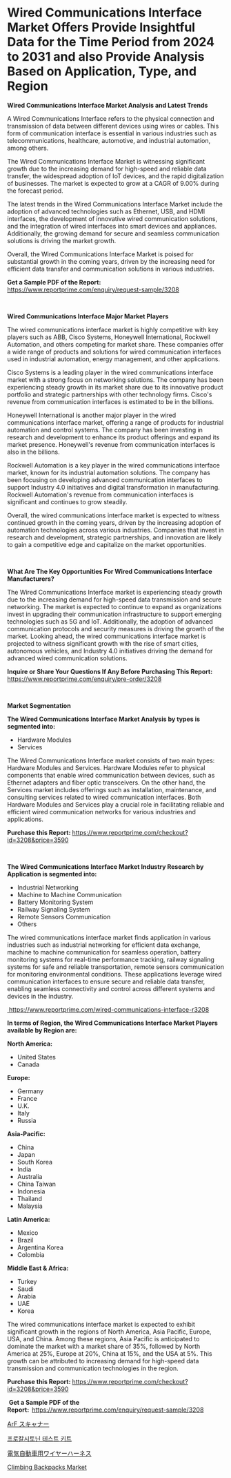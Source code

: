 <p><h1>Wired Communications Interface Market Offers Provide Insightful Data for the Time Period from 2024 to 2031 and also Provide Analysis Based on Application, Type, and Region</h1></p><p><strong>Wired Communications Interface Market Analysis and Latest Trends</strong></p>
<p><p>A Wired Communications Interface refers to the physical connection and transmission of data between different devices using wires or cables. This form of communication interface is essential in various industries such as telecommunications, healthcare, automotive, and industrial automation, among others.</p><p>The Wired Communications Interface Market is witnessing significant growth due to the increasing demand for high-speed and reliable data transfer, the widespread adoption of IoT devices, and the rapid digitalization of businesses. The market is expected to grow at a CAGR of 9.00% during the forecast period.</p><p>The latest trends in the Wired Communications Interface Market include the adoption of advanced technologies such as Ethernet, USB, and HDMI interfaces, the development of innovative wired communication solutions, and the integration of wired interfaces into smart devices and appliances. Additionally, the growing demand for secure and seamless communication solutions is driving the market growth.</p><p>Overall, the Wired Communications Interface Market is poised for substantial growth in the coming years, driven by the increasing need for efficient data transfer and communication solutions in various industries.</p></p>
<p><strong>Get a Sample PDF of the Report:&nbsp;</strong> <a href="https://www.reportprime.com/enquiry/request-sample/3208">https://www.reportprime.com/enquiry/request-sample/3208</a></p>
<p>&nbsp;</p>
<p><strong>Wired Communications Interface Major Market Players</strong></p>
<p><p>The wired communications interface market is highly competitive with key players such as ABB, Cisco Systems, Honeywell International, Rockwell Automation, and others competing for market share. These companies offer a wide range of products and solutions for wired communication interfaces used in industrial automation, energy management, and other applications.</p><p>Cisco Systems is a leading player in the wired communications interface market with a strong focus on networking solutions. The company has been experiencing steady growth in its market share due to its innovative product portfolio and strategic partnerships with other technology firms. Cisco's revenue from communication interfaces is estimated to be in the billions.</p><p>Honeywell International is another major player in the wired communications interface market, offering a range of products for industrial automation and control systems. The company has been investing in research and development to enhance its product offerings and expand its market presence. Honeywell's revenue from communication interfaces is also in the billions.</p><p>Rockwell Automation is a key player in the wired communications interface market, known for its industrial automation solutions. The company has been focusing on developing advanced communication interfaces to support Industry 4.0 initiatives and digital transformation in manufacturing. Rockwell Automation's revenue from communication interfaces is significant and continues to grow steadily.</p><p>Overall, the wired communications interface market is expected to witness continued growth in the coming years, driven by the increasing adoption of automation technologies across various industries. Companies that invest in research and development, strategic partnerships, and innovation are likely to gain a competitive edge and capitalize on the market opportunities.</p></p>
<p>&nbsp;</p>
<p><strong>What Are The Key Opportunities For Wired Communications Interface Manufacturers?</strong></p>
<p><p>The Wired Communications Interface market is experiencing steady growth due to the increasing demand for high-speed data transmission and secure networking. The market is expected to continue to expand as organizations invest in upgrading their communication infrastructure to support emerging technologies such as 5G and IoT. Additionally, the adoption of advanced communication protocols and security measures is driving the growth of the market. Looking ahead, the wired communications interface market is projected to witness significant growth with the rise of smart cities, autonomous vehicles, and Industry 4.0 initiatives driving the demand for advanced wired communication solutions.</p></p>
<p><strong>Inquire or Share Your Questions If Any Before Purchasing This Report:</strong> <a href="https://www.reportprime.com/enquiry/pre-order/3208">https://www.reportprime.com/enquiry/pre-order/3208</a></p>
<p>&nbsp;</p>
<p><strong>Market Segmentation</strong></p>
<p><strong>The Wired Communications Interface Market Analysis by types is segmented into:</strong></p>
<p><ul><li>Hardware Modules</li><li>Services</li></ul></p>
<p><p>The Wired Communications Interface market consists of two main types: Hardware Modules and Services. Hardware Modules refer to physical components that enable wired communication between devices, such as Ethernet adapters and fiber optic transceivers. On the other hand, the Services market includes offerings such as installation, maintenance, and consulting services related to wired communication interfaces. Both Hardware Modules and Services play a crucial role in facilitating reliable and efficient wired communication networks for various industries and applications.</p></p>
<p><strong>Purchase this Report:&nbsp;</strong><a href="https://www.reportprime.com/checkout?id=3208&price=3590">https://www.reportprime.com/checkout?id=3208&price=3590</a></p>
<p>&nbsp;</p>
<p><strong>The Wired Communications Interface Market Industry Research by Application is segmented into:</strong></p>
<p><ul><li>Industrial Networking</li><li>Machine to Machine Communication</li><li>Battery Monitoring System</li><li>Railway Signaling System</li><li>Remote Sensors Communication</li><li>Others</li></ul></p>
<p><p>The wired communications interface market finds application in various industries such as industrial networking for efficient data exchange, machine to machine communication for seamless operation, battery monitoring systems for real-time performance tracking, railway signaling systems for safe and reliable transportation, remote sensors communication for monitoring environmental conditions. These applications leverage wired communication interfaces to ensure secure and reliable data transfer, enabling seamless connectivity and control across different systems and devices in the industry.</p></p>
<p><a href="https://www.reportprime.com/wired-communications-interface-r3208">&nbsp;https://www.reportprime.com/wired-communications-interface-r3208</a></p>
<p><strong>In terms of Region, the Wired Communications Interface Market Players available by Region are:</strong></p>
<p>
    <p> <strong> North America: </strong>
        <ul>
            <li>United States</li>
            <li>Canada</li>
        </ul>
        </p> 
    <p> <strong> Europe: </strong>
        <ul>
            <li>Germany</li>
            <li>France</li>
            <li>U.K.</li>
            <li>Italy</li>
            <li>Russia</li>
        </ul>
        </p> 
    <p> <strong> Asia-Pacific: </strong>
        <ul>
            <li>China</li>
            <li>Japan</li>
            <li>South Korea</li>
            <li>India</li>
            <li>Australia</li>
            <li>China Taiwan</li>
            <li>Indonesia</li>
            <li>Thailand</li>
            <li>Malaysia</li>
        </ul>
        </p> 
    <p> <strong> Latin America: </strong>
        <ul>
            <li>Mexico</li>
            <li>Brazil</li>
            <li>Argentina Korea</li>
            <li>Colombia</li>
        </ul>
        </p> 
    <p> <strong> Middle East & Africa: </strong>
        <ul>
            <li>Turkey</li>
            <li>Saudi</li>
            <li>Arabia</li>
            <li>UAE</li>
            <li>Korea</li>
        </ul>
    </p>
    </p>
<p><p>The wired communications interface market is expected to exhibit significant growth in the regions of North America, Asia Pacific, Europe, USA, and China. Among these regions, Asia Pacific is anticipated to dominate the market with a market share of 35%, followed by North America at 25%, Europe at 20%, China at 15%, and the USA at 5%. This growth can be attributed to increasing demand for high-speed data transmission and communication technologies in the region.</p></p>
<p><strong>Purchase this Report: </strong><a href="https://www.reportprime.com/checkout?id=3208&price=3590">https://www.reportprime.com/checkout?id=3208&price=3590</a></p>
<p>&nbsp;<strong>Get a Sample PDF of the Report:&nbsp;&nbsp;</strong><a href="https://www.reportprime.com/enquiry/request-sample/3208">https://www.reportprime.com/enquiry/request-sample/3208</a></p>
<p><strong></strong></p>
<p><p><a href="https://github.com/DudleyFerry/Market-Research-Report-List-1/blob/main/539944472818.md">ArF スキャナー</a></p><p><a href="https://github.com/JohnQuil1917/Market-Research-Report-List-1/blob/main/291638669635.md">프로칼시토닌 테스트 키트</a></p><p><a href="https://github.com/DemarcusKuhlman/Market-Research-Report-List-1/blob/main/804297972817.md">電気自動車用ワイヤーハーネス</a></p><p><a href="https://issuu.com/reportprime-2/docs/climbing-backpacks-market-size-2030.pptx">Climbing Backpacks Market</a></p></p>